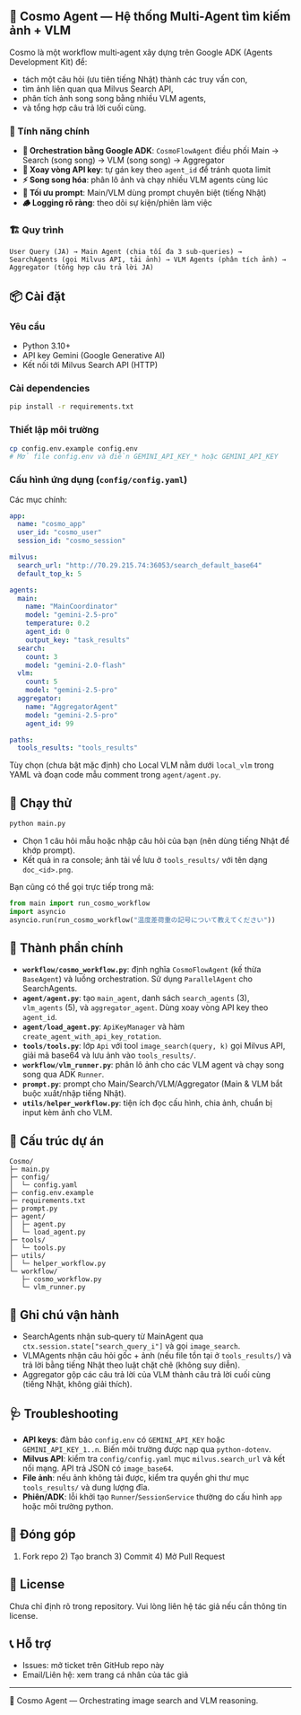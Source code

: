 ## 🌌 Cosmo Agent — Hệ thống Multi‑Agent tìm kiếm ảnh + VLM

Cosmo là một workflow multi‑agent xây dựng trên Google ADK (Agents Development Kit) để:
- tách một câu hỏi (ưu tiên tiếng Nhật) thành các truy vấn con,
- tìm ảnh liên quan qua Milvus Search API,
- phân tích ảnh song song bằng nhiều VLM agents,
- và tổng hợp câu trả lời cuối cùng.

### 🎯 Tính năng chính
- **🤖 Orchestration bằng Google ADK**: `CosmoFlowAgent` điều phối Main → Search (song song) → VLM (song song) → Aggregator
- **🔑 Xoay vòng API key**: tự gán key theo `agent_id` để tránh quota limit
- **⚡ Song song hóa**: phân lô ảnh và chạy nhiều VLM agents cùng lúc
- **🧩 Tối ưu prompt**: Main/VLM dùng prompt chuyên biệt (tiếng Nhật)
- **🪵 Logging rõ ràng**: theo dõi sự kiện/phiên làm việc

### 🏗️ Quy trình
```
User Query (JA) → Main Agent (chia tối đa 3 sub‑queries) → SearchAgents (gọi Milvus API, tải ảnh) → VLM Agents (phân tích ảnh) → Aggregator (tổng hợp câu trả lời JA)
```

## 📦 Cài đặt

### Yêu cầu
- Python 3.10+
- API key Gemini (Google Generative AI)
- Kết nối tới Milvus Search API (HTTP)

### Cài dependencies
```bash
pip install -r requirements.txt
```

### Thiết lập môi trường
```bash
cp config.env.example config.env
# Mở file config.env và điền GEMINI_API_KEY_* hoặc GEMINI_API_KEY
```

### Cấu hình ứng dụng (`config/config.yaml`)
Các mục chính:
```yaml
app:
  name: "cosmo_app"
  user_id: "cosmo_user"
  session_id: "cosmo_session"

milvus:
  search_url: "http://70.29.215.74:36053/search_default_base64"
  default_top_k: 5

agents:
  main:
    name: "MainCoordinator"
    model: "gemini-2.5-pro"
    temperature: 0.2
    agent_id: 0
    output_key: "task_results"
  search:
    count: 3
    model: "gemini-2.0-flash"
  vlm:
    count: 5
    model: "gemini-2.5-pro"
  aggregator:
    name: "AggregatorAgent"
    model: "gemini-2.5-pro"
    agent_id: 99

paths:
  tools_results: "tools_results"
```

Tùy chọn (chưa bật mặc định) cho Local VLM nằm dưới `local_vlm` trong YAML và đoạn code mẫu comment trong `agent/agent.py`.

## 🚀 Chạy thử
```bash
python main.py
```
- Chọn 1 câu hỏi mẫu hoặc nhập câu hỏi của bạn (nên dùng tiếng Nhật để khớp prompt).
- Kết quả in ra console; ảnh tải về lưu ở `tools_results/` với tên dạng `doc_<id>.png`.

Bạn cũng có thể gọi trực tiếp trong mã:
```python
from main import run_cosmo_workflow
import asyncio
asyncio.run(run_cosmo_workflow("温度差荷重の記号について教えてください"))
```

## 🔧 Thành phần chính

- **`workflow/cosmo_workflow.py`**: định nghĩa `CosmoFlowAgent` (kế thừa `BaseAgent`) và luồng orchestration. Sử dụng `ParallelAgent` cho SearchAgents.
- **`agent/agent.py`**: tạo `main_agent`, danh sách `search_agents` (3), `vlm_agents` (5), và `aggregator_agent`. Dùng xoay vòng API key theo `agent_id`.
- **`agent/load_agent.py`**: `ApiKeyManager` và hàm `create_agent_with_api_key_rotation`.
- **`tools/tools.py`**: lớp `Api` với tool `image_search(query, k)` gọi Milvus API, giải mã base64 và lưu ảnh vào `tools_results/`.
- **`workflow/vlm_runner.py`**: phân lô ảnh cho các VLM agent và chạy song song qua ADK `Runner`.
- **`prompt.py`**: prompt cho Main/Search/VLM/Aggregator (Main & VLM bắt buộc xuất/nhập tiếng Nhật).
- **`utils/helper_workflow.py`**: tiện ích đọc cấu hình, chia ảnh, chuẩn bị input kèm ảnh cho VLM.

## 📁 Cấu trúc dự án
```
Cosmo/
├─ main.py
├─ config/
│  └─ config.yaml
├─ config.env.example
├─ requirements.txt
├─ prompt.py
├─ agent/
│  ├─ agent.py
│  └─ load_agent.py
├─ tools/
│  └─ tools.py
├─ utils/
│  └─ helper_workflow.py
└─ workflow/
   ├─ cosmo_workflow.py
   └─ vlm_runner.py
```

## 🧪 Ghi chú vận hành
- SearchAgents nhận sub‑query từ MainAgent qua `ctx.session.state["search_query_i"]` và gọi `image_search`.
- VLMAgents nhận câu hỏi gốc + ảnh (nếu file tồn tại ở `tools_results/`) và trả lời bằng tiếng Nhật theo luật chặt chẽ (không suy diễn).
- Aggregator gộp các câu trả lời của VLM thành câu trả lời cuối cùng (tiếng Nhật, không giải thích).

## 🩺 Troubleshooting
- **API keys**: đảm bảo `config.env` có `GEMINI_API_KEY` hoặc `GEMINI_API_KEY_1..n`. Biến môi trường được nạp qua `python-dotenv`.
- **Milvus API**: kiểm tra `config/config.yaml` mục `milvus.search_url` và kết nối mạng. API trả JSON có `image_base64`.
- **File ảnh**: nếu ảnh không tải được, kiểm tra quyền ghi thư mục `tools_results/` và dung lượng đĩa.
- **Phiên/ADK**: lỗi khởi tạo `Runner`/`SessionService` thường do cấu hình `app` hoặc môi trường python.

## 🤝 Đóng góp
1) Fork repo  2) Tạo branch  3) Commit  4) Mở Pull Request

## 📄 License
Chưa chỉ định rõ trong repository. Vui lòng liên hệ tác giả nếu cần thông tin license.

## 📞 Hỗ trợ
- Issues: mở ticket trên GitHub repo này
- Email/Liên hệ: xem trang cá nhân của tác giả

---

🌌 Cosmo Agent — Orchestrating image search and VLM reasoning.
